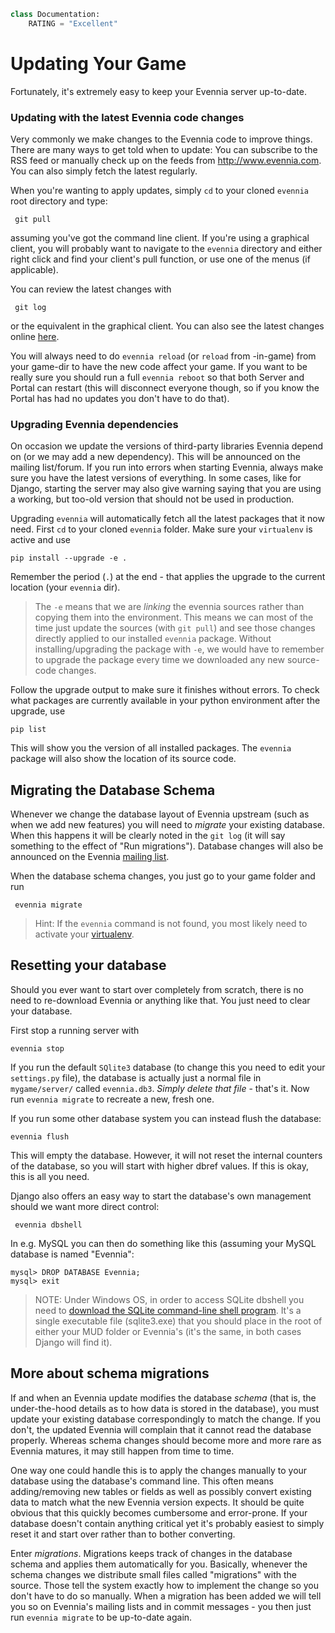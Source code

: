 ```python
class Documentation:
    RATING = "Excellent"
```
# Updating Your Game

Fortunately, it's extremely easy to keep your Evennia server up-to-date. 

### Updating with the latest Evennia code changes

Very commonly we make changes to the Evennia code to improve things. There are many ways to get told when to update: You can subscribe to the RSS feed or manually check up on the feeds from http://www.evennia.com. You can also simply fetch the latest regularly.  

When you're wanting to apply updates, simply `cd` to your cloned `evennia` root directory and type:

     git pull

assuming you've got the command line client. If you're using a graphical client, you will probably want to navigate to the `evennia` directory and either right click and find your client's pull function, or use one of the menus (if applicable).

You can review the latest changes with

     git log

or the equivalent in the graphical client. You can also see the latest changes online [here](https://github.com/evennia/evennia/blob/master/CHANGELOG).

You will always need to do `evennia reload` (or `reload` from -in-game) from your game-dir to have the new code affect your game. If you want to be really sure you should run a full `evennia reboot` so that both Server and Portal can restart (this will disconnect everyone though, so if you know the Portal has had no updates you don't have to do that). 

### Upgrading Evennia dependencies

On occasion we update the versions of third-party libraries Evennia depend on (or we may add a new dependency). This will be announced on the mailing list/forum. If you run into errors when starting Evennia, always make sure you have the latest versions of everything. In some cases, like for Django, starting the server may also give warning saying that you are using a working, but too-old version that should not be used in production.

Upgrading `evennia` will automatically fetch all the latest packages that it now need. First `cd` to your cloned `evennia` folder. Make sure your `virtualenv` is active and use
    
    pip install --upgrade -e . 

Remember the period (`.`) at the end - that applies the upgrade to the current location (your `evennia` dir). 

> The `-e` means that we are _linking_ the evennia sources rather than copying them into the environment. This means we can most of the time just update the sources (with `git pull`) and see those changes directly applied to our installed `evennia` package. Without installing/upgrading the package with `-e`, we would have to remember to upgrade the package every time we downloaded any new source-code changes. 

Follow the upgrade output to make sure it finishes without errors. To check what packages are currently available in your python environment after the upgrade, use 

    pip list  

This will show you the version of all installed packages. The `evennia` package will also show the location of its source code.

## Migrating the Database Schema

Whenever we change the database layout of Evennia upstream (such as when we add new features) you will need to *migrate* your existing database. When this happens it will be clearly noted in the `git log` (it will say something to the effect of "Run migrations"). Database changes will also be announced on the Evennia [mailing list](https://groups.google.com/forum/#!forum/evennia). 

When the database schema changes, you just go to your game folder and run

     evennia migrate

> Hint: If the `evennia` command is not found, you most likely need to activate your [virtualenv](../../tutorials_and_examples/python/virtualenv).

## Resetting your database

Should you ever want to start over completely from scratch, there is no need to re-download Evennia or anything like that. You just need to clear your database.

First stop a running server with

    evennia stop

If you run the default `SQlite3` database (to change this you need to edit your `settings.py` file), the database is actually just a normal file in `mygame/server/` called `evennia.db3`. *Simply delete that file* - that's it. Now run `evennia migrate` to recreate a new, fresh one. 

If you run some other database system you can instead flush the database:

    evennia flush

This will empty the database. However, it will not reset the internal counters of the database, so you will start with higher dbref values. If this is okay, this is all you need. 

Django also offers an easy way to start the database's own management should we want more direct control:

     evennia dbshell

In e.g. MySQL you can then do something like this (assuming your MySQL database is named "Evennia":

    mysql> DROP DATABASE Evennia;
    mysql> exit

> NOTE: Under Windows OS, in order to access SQLite dbshell you need to [download the SQLite command-line shell program](https://www.sqlite.org/download.html). It's a single executable file (sqlite3.exe) that you should place in the root of either your MUD folder or Evennia's (it's the same, in both cases Django will find it).

## More about schema migrations

If and when an Evennia update modifies the database *schema* (that is, the under-the-hood details as to how data is stored in the database), you must update your existing database correspondingly to match the change. If you don't, the updated Evennia will complain that it cannot read the database properly. Whereas schema changes should become more and more rare as Evennia matures, it may still happen from time to time.

One way one could handle this is to apply the changes manually to your database using the database's command line. This often means adding/removing new tables or fields as well as possibly convert existing data to match what the new Evennia version expects. It should be quite obvious that this quickly becomes cumbersome and error-prone.  If your database doesn't contain anything critical yet it's probably easiest to simply reset it and start over rather than to bother converting.

Enter *migrations*. Migrations keeps track of changes in the database schema and applies them automatically for you. Basically, whenever the schema changes we distribute small files called "migrations" with the source. Those tell the system exactly how to implement the change so you don't have to do so manually. When a migration has been added we will tell you so on Evennia's mailing lists and in commit messages -
you then just run `evennia migrate` to be up-to-date again. 
